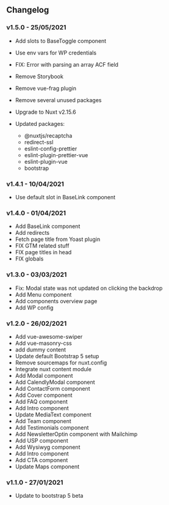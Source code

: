 ## Changelog

### v1.5.0 - 25/05/2021

- Add slots to BaseToggle component
- Use env vars for WP credentials
- FIX: Error with parsing an array ACF field

- Remove Storybook
- Remove vue-frag plugin
- Remove several unused packages
- Upgrade to Nuxt v2.15.6
- Updated packages:
  - @nuxtjs/recaptcha
  - redirect-ssl
  - eslint-config-prettier
  - eslint-plugin-prettier-vue
  - eslint-plugin-vue
  - bootstrap

### v1.4.1 - 10/04/2021

- Use default slot in BaseLink component

### v1.4.0 - 01/04/2021

- Add BaseLink component
- Add redirects
- Fetch page title from Yoast plugin
- FIX GTM related stuff
- FIX page titles in head
- FIX globals

### v1.3.0 - 03/03/2021

- Fix: Modal state was not updated on clicking the backdrop
- Add Menu component
- Add components overview page
- Add WP config

### v1.2.0 - 26/02/2021

- Add vue-awesome-swiper
- Add vue-masonry-css
- add dummy content
- Update default Bootstrap 5 setup
- Remove sourcemaps for nuxt.config
- Integrate nuxt content module
- Add Modal component
- Add CalendlyModal component
- Add ContactForm component
- Add Cover component
- Add FAQ component
- Add Intro component
- Update MediaText component
- Add Team component
- Add Testimonials component
- Add NewsletterOptin component with Mailchimp
- Add USP component
- Add Wysiwyg component
- Add Intro component
- Add CTA component
- Update Maps component

### v1.1.0 - 27/01/2021

- Update to bootstrap 5 beta
